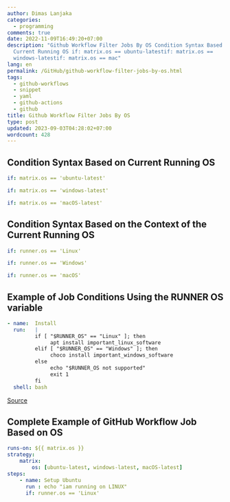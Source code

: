 ```yaml
---
author: Dimas Lanjaka
categories:
  - programming
comments: true
date: 2022-11-09T16:49:20+07:00
description: "Github Workflow Filter Jobs By OS Condition Syntax Based on
  Current Running OS if: matrix.os == ubuntu-latestif: matrix.os ==
  windows-latestif: matrix.os == mac"
lang: en
permalink: /GitHub/github-workflow-filter-jobs-by-os.html
tags:
  - github-workflows
  - snippet
  - yaml
  - github-actions
  - github
title: Github Workflow Filter Jobs By OS
type: post
updated: 2023-09-03T04:28:02+07:00
wordcount: 428
---
```


## Condition Syntax Based on Current Running OS
```yaml
if: matrix.os == 'ubuntu-latest'

if: matrix.os == 'windows-latest'

if: matrix.os == 'macOS-latest'
```

## Condition Syntax Based on the Context of the Current Running OS
```yaml
if: runner.os == 'Linux'

if: runner.os == 'Windows'

if: runner.os == 'macOS'
```

## Example of Job Conditions Using the RUNNER OS variable
```yaml
- name:  Install
  run:   |
         if [ "$RUNNER_OS" == "Linux" ]; then
              apt install important_linux_software
         elif [ "$RUNNER_OS" == "Windows" ]; then
              choco install important_windows_software
         else
              echo "$RUNNER_OS not supported"
              exit 1
         fi
  shell: bash
```

[Source](https://stackoverflow.com/a/57948488)

## Complete Example of GitHub Workflow Job Based on OS
```yaml
runs-on: ${{ matrix.os }}
strategy:
    matrix:
        os: [ubuntu-latest, windows-latest, macOS-latest]
steps:
    - name: Setup Ubuntu
      run : echo "iam running on LINUX"
      if: runner.os == 'Linux'
```

